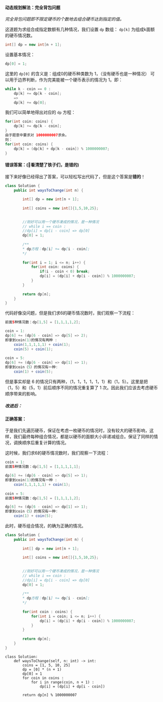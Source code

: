 #### 动态规划解法：完全背包问题
*完全背包问题即不限定硬币的个数地去组合硬币达到指定的值。*

这道题为求组合成指定数额有几种情况，我们设置 `dp` 数组：
`dp[k]` 为组成k面额的硬币情况数。
```java []
int[] dp = new int[n + 1];
```
设置基本情况：
```java []
dp[0] = 1;
```
这里的 `dp[0]` 的含义是：组成0的硬币种类数为 1，（没有硬币也是一种情况）
可以用于边界判断，作为完美能被一个硬币表示的情况为 1。即：

```java []
while k - coin == 0 :
	dp[k] += dp[k - coin];
	=>
	dp[k] += dp[0];
```

我们可以简单地得出对应的 `dp` 方程：
```java []
for(int coin: coins) {
	dp[k] += dp[k - coin];
}
由于题意中要求对 1000000007求余。
则：
for(int coin: coins) {
	dp[k] = (dp[k] + dp[k - coin]) % 1000000007;
}
```

#### 错误答案：(👀看清楚了铁子们，是错的)
接下来好像已经得出了答案，可以轻松写出代码了，但是这个答案是**错的**！
```java []
class Solution {
    public int waysToChange(int n) {
        
        int[] dp = new int[n + 1];
        
        int[] coins = new int[]{1,5,10,25};
        
        
        //刚好可以用一个硬币凑成的情况，是一种情况
        // while i == coin :
        //dp[i] = dp[i - coin] => dp[0]
        dp[0] = 1;
        
        /**
        * dp方程：dp[i] += dp[i - coin];
        */
        
        for(int i = 1; i <= n; i++) {
            for(int coin: coins) {
                if(i - coin < 0) break;
                dp[i] = (dp[i] + dp[i - coin]) % 1000000007;
            }
        }
        
        return dp[n];
    }
}
```
代码好像没问题，但是我们求6的硬币情况数时，我们观察一下流程：

```java []
前面5种情况数：dp[1,5] = [1,1,1,1,2];

coin = 1:
dp[6] += (dp[6 - coin] => dp[5] => 2);
即拿到coin(1)的情况有两种 :
	coin(1,1,1,1,1) + coin(1);
	coin(5) + coin(1);
	
coin = 5:
dp[6] += (dp[6 - coin] => dp[1] => 1);
即拿到coin（5）的情况有一种:
	coin(1) + coin(5);
```
但是事实却是 6 的情况只有两种，（1，1，1，1，1，1）和（1，5）。这里是把（1，5）和（5，1）前后顺序不同的情况重复算了 1 次。因此我们应该去考虑硬币顺序带来的影响。

##### 改进后：
#### 正确答案：
于是我们先遍历硬币，保证在考虑一枚硬币的情况时，没有较大的硬币影响，这样，我们最终每种组合情况，都是以硬币的面额大小非递减组合。保证了同样的情况，调换顺序后重复计算的情况。

这时候，我们求6的硬币情况数时，我们观察一下流程：

```java
coin = 1:
前面5种情况数：dp[1,5] = [1,1,1,1,1];

dp[6] += (dp[6 - coin] => dp[5] => 1);
即拿到coin(1)的情况有一种 :
	coin(1,1,1,1,1) + coin(1);
	
coin = 5:
前面5种情况数：dp[1,5] = [1,1,1,1,2];

dp[6] += (dp[6 - coin] => dp[1] => 1);
即拿到coin（5）的情况有一种:
	coin(1) + coin(5);
```
此时，硬币组合情况，的确为正确的情况。

```java []
class Solution {
    public int waysToChange(int n) {
        
        int[] dp = new int[n + 1];
        
        int[] coins = new int[]{1,5,10,25};
        
        
        //刚好可以用一个硬币凑成的情况，是一种情况
        // while i == coin :
        //dp[i] = dp[i - coin] => dp[0]
        dp[0] = 1;
        
        /**
        * dp方程：dp[i] += dp[i - coin];
        */
        
        for(int coin : coins) {
            for(int i = coin; i <= n; i++) {
                dp[i] = (dp[i] + dp[i - coin]) % 1000000007;
            }
        }
        
        return dp[n];
    }
}
```
```python3 []
class Solution:
    def waysToChange(self, n: int) -> int:
        coins = [1, 5, 10, 25]
        dp = [0] * (n + 1) 
        dp[0] = 1
        for coin in coins :
            for i in range(coin, n + 1) :
                dp[i] = (dp[i] + dp[i - coin])

        return dp[n] % 1000000007
```
